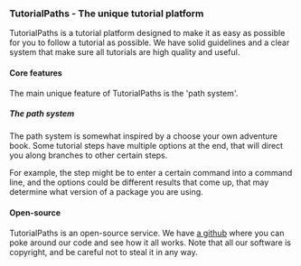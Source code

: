 ### TutorialPaths - The unique tutorial platform
TutorialPaths is a tutorial platform designed to make it as easy as possible for you to follow a tutorial as possible. We have solid guidelines and a clear system that make sure all tutorials are high quality and useful.

#### Core features
The main unique feature of TutorialPaths is the 'path system'.

##### The path system
The path system is somewhat inspired by a choose your own adventure book. Some tutorial steps have multiple options at the end, that will direct you along branches to other certain steps.

For example, the step might be to enter a certain command into a command line, and the options could be different results that come up, that may determine what version of a package you are using.

#### Open-source
TutorialPaths is an open-source service. We have [a github](https://github.com/TutorialPaths) where you can poke around our code and see how it all works. Note that all our software is copyright, and be careful not to steal it in any way.
